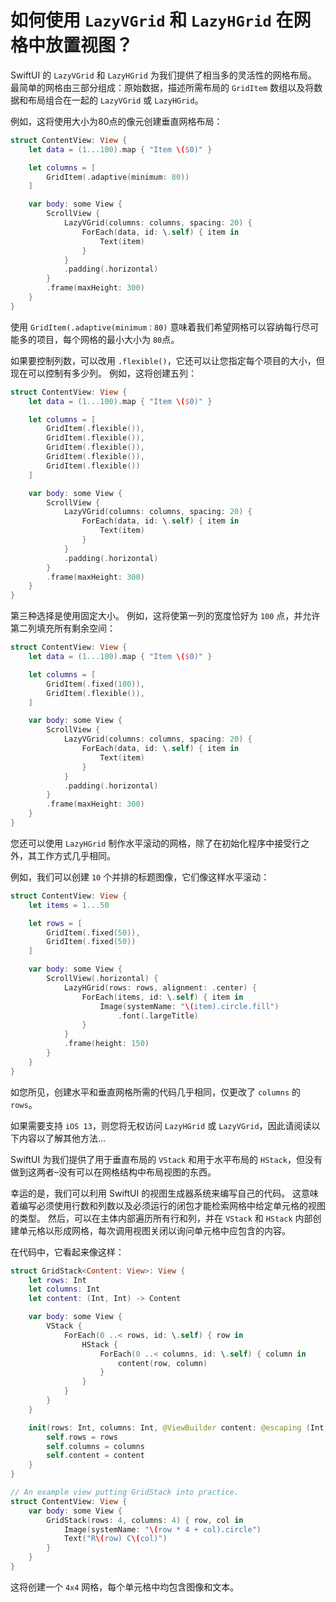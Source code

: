 如何使用 `LazyVGrid` 和 `LazyHGrid` 在网格中放置视图？
===

SwiftUI 的 `LazyVGrid` 和 `LazyHGrid` 为我们提供了相当多的灵活性的网格布局。 最简单的网格由三部分组成：原始数据，描述所需布局的 `GridItem` 数组以及将数据和布局组合在一起的 `LazyVGrid` 或 `LazyHGrid`。

例如，这将使用大小为80点的像元创建垂直网格布局：

```swift
struct ContentView: View {
    let data = (1...100).map { "Item \($0)" }

    let columns = [
        GridItem(.adaptive(minimum: 80))
    ]

    var body: some View {
        ScrollView {
            LazyVGrid(columns: columns, spacing: 20) {
                ForEach(data, id: \.self) { item in
                    Text(item)
                }
            }
            .padding(.horizontal)
        }
        .frame(maxHeight: 300)
    }
}
```

使用 `GridItem(.adaptive(minimum：80)` 意味着我们希望网格可以容纳每行尽可能多的项目，每个网格的最小大小为 `80`点。

如果要控制列数，可以改用 `.flexible()`，它还可以让您指定每个项目的大小，但现在可以控制有多少列。 例如，这将创建五列：

```swift
struct ContentView: View {
    let data = (1...100).map { "Item \($0)" }

    let columns = [
        GridItem(.flexible()),
        GridItem(.flexible()),
        GridItem(.flexible()),
        GridItem(.flexible()),
        GridItem(.flexible())
    ]

    var body: some View {
        ScrollView {
            LazyVGrid(columns: columns, spacing: 20) {
                ForEach(data, id: \.self) { item in
                    Text(item)
                }
            }
            .padding(.horizontal)
        }
        .frame(maxHeight: 300)
    }
}
```

第三种选择是使用固定大小。 例如，这将使第一列的宽度恰好为 `100` 点，并允许第二列填充所有剩余空间：

```swift
struct ContentView: View {
    let data = (1...100).map { "Item \($0)" }

    let columns = [
        GridItem(.fixed(100)),
        GridItem(.flexible()),
    ]

    var body: some View {
        ScrollView {
            LazyVGrid(columns: columns, spacing: 20) {
                ForEach(data, id: \.self) { item in
                    Text(item)
                }
            }
            .padding(.horizontal)
        }
        .frame(maxHeight: 300)
    }
}
```

您还可以使用 `LazyHGrid` 制作水平滚动的网格，除了在初始化程序中接受行之外，其工作方式几乎相同。

例如，我们可以创建 `10` 个并排的标题图像，它们像这样水平滚动：

```swift
struct ContentView: View {
    let items = 1...50

    let rows = [
        GridItem(.fixed(50)),
        GridItem(.fixed(50))
    ]

    var body: some View {
        ScrollView(.horizontal) {
            LazyHGrid(rows: rows, alignment: .center) {
                ForEach(items, id: \.self) { item in
                    Image(systemName: "\(item).circle.fill")
                        .font(.largeTitle)
                }
            }
            .frame(height: 150)
        }
    }
}
```

如您所见，创建水平和垂直网格所需的代码几乎相同，仅更改了 `columns` 的 `rows`。

如果需要支持 `iOS 13`，则您将无权访问 `LazyHGrid` 或 `LazyVGrid`，因此请阅读以下内容以了解其他方法...

SwiftUI 为我们提供了用于垂直布局的 `VStack` 和用于水平布局的 `HStack`，但没有做到这两者–没有可以在网格结构中布局视图的东西。

幸运的是，我们可以利用 SwiftUI 的视图生成器系统来编写自己的代码。 这意味着编写必须使用行数和列数以及必须运行的闭包才能检索网格中给定单元格的视图的类型。 然后，可以在主体内部遍历所有行和列，并在 `VStack` 和 `HStack` 内部创建单元格以形成网格，每次调用视图关闭以询问单元格中应包含的内容。

在代码中，它看起来像这样：

```swift
struct GridStack<Content: View>: View {
    let rows: Int
    let columns: Int
    let content: (Int, Int) -> Content

    var body: some View {
        VStack {
            ForEach(0 ..< rows, id: \.self) { row in
                HStack {
                    ForEach(0 ..< columns, id: \.self) { column in
                        content(row, column)
                    }
                }
            }
        }
    }

    init(rows: Int, columns: Int, @ViewBuilder content: @escaping (Int, Int) -> Content) {
        self.rows = rows
        self.columns = columns
        self.content = content
    }
}

// An example view putting GridStack into practice.
struct ContentView: View {
    var body: some View {
        GridStack(rows: 4, columns: 4) { row, col in
            Image(systemName: "\(row * 4 + col).circle")
            Text("R\(row) C\(col)")
        }
    }
}
```

这将创建一个 `4x4` 网格，每个单元格中均包含图像和文本。
